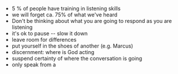 - 5 % of people have training in listening skills
- we will forget ca. 75% of what we've heard
- Don't be thinking about what you are going to respond as you are listening
- it's ok to pause -- slow it down
- leave room for differences
- put yourself in the shoes of another (e.g. Marcus)
- discernment: where is God acting
- suspend certainty of where the conversation is going
- only speak from a